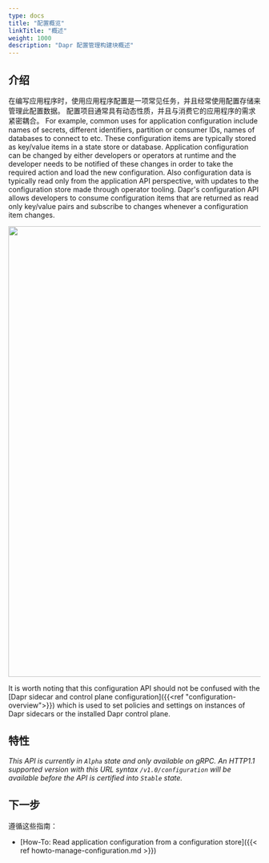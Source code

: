 ```yaml
---
type: docs
title: "配置概览"
linkTitle: "概述"
weight: 1000
description: "Dapr 配置管理构建块概述"
---
```


## 介绍

在编写应用程序时，使用应用程序配置是一项常见任务，并且经常使用配置存储来管理此配置数据。 配置项目通常具有动态性质，并且与消费它的应用程序的需求紧密耦合。 For example, common uses for application configuration include names of secrets, different identifiers, partition or consumer IDs, names of databases to connect to etc. These configuration items are typically stored as key/value items in a state store or database. Application configuration can be changed by either developers or operators at runtime and the developer needs to be notified of these changes in order to take the required action and load the new configuration. Also configuration data is typically read only from the application API perspective, with updates to the configuration store made through operator tooling. Dapr's configuration API allows developers to consume configuration items that are returned as read only key/value pairs and subscribe to changes whenever a configuration item changes.

<img src="/images/configuration-api-overview.png" width=900>

It is worth noting that this configuration API should not be confused with the [Dapr sidecar and control plane configuration]({{<ref "configuration-overview">}}) which is used to set policies and settings on instances of Dapr sidecars or the installed Dapr control plane.

## 特性

*This API is currently in `Alpha` state and only available on gRPC. An HTTP1.1 supported version with this URL syntax `/v1.0/configuration` will be available before the API is certified into `Stable` state.*

## 下一步
遵循这些指南：
- [How-To: Read application configuration from a configuration store]({{< ref howto-manage-configuration.md >}})

